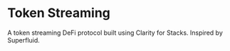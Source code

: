 # Token Streaming
A token streaming DeFi protocol built using Clarity for Stacks. Inspired by Superfluid.
